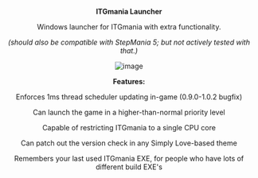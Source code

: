 <p align="center">
<b>ITGmania Launcher</b>
</p>
<p align="center">
Windows launcher for ITGmania with extra functionality.
</p>
<p align="center">
  <i>(should also be compatible with StepMania 5; but not actively tested with that.)</i>

<p align="center">
<img src="https://github.com/user-attachments/assets/74758a0e-4cf4-475f-a043-dfb5e686b6d6" alt="image">
</p>

<p align="center">
<b>Features:</b>

</p>
<p align="center">
Enforces 1ms thread scheduler updating in-game (0.9.0-1.0.2 bugfix)
</p>
<p align="center">
Can launch the game in a higher-than-normal priority level
</p>
<p align="center">
Capable of restricting ITGmania to a single CPU core
</p>
<p align="center">
Can patch out the version check in any Simply Love-based theme
</p>
<p align="center">
Remembers your last used ITGmania EXE, for people who have lots of different build EXE's
</p>
